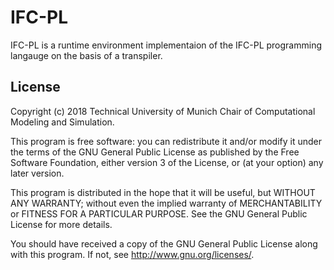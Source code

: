 # IFC-PL

IFC-PL is a runtime environment implementaion of the IFC-PL programming langauge on the basis of a transpiler.

## License

Copyright (c) 2018 Technical University of Munich
Chair of Computational Modeling and Simulation.

This program is free software: you can redistribute it and/or modify
it under the terms of the GNU General Public License as published by
the Free Software Foundation, either version 3 of the License, or
(at your option) any later version.

This program is distributed in the hope that it will be useful,
but WITHOUT ANY WARRANTY; without even the implied warranty of
MERCHANTABILITY or FITNESS FOR A PARTICULAR PURPOSE.  See the
GNU General Public License for more details.

You should have received a copy of the GNU General Public License
along with this program.  If not, see <http://www.gnu.org/licenses/>.



